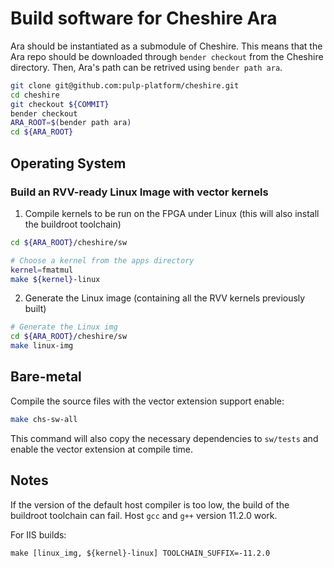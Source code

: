 # Build software for Cheshire Ara

Ara should be instantiated as a submodule of Cheshire. This means that the Ara repo should be downloaded through `bender checkout` from the Cheshire directory. Then, Ara's path can be retrived using `bender path ara`.

```bash
git clone git@github.com:pulp-platform/cheshire.git
cd cheshire
git checkout ${COMMIT}
bender checkout
ARA_ROOT=$(bender path ara)
cd ${ARA_ROOT}
```
## Operating System

### Build an RVV-ready Linux Image with vector kernels

1) Compile kernels to be run on the FPGA under Linux (this will also install the buildroot toolchain)

```bash
cd ${ARA_ROOT}/cheshire/sw

# Choose a kernel from the apps directory
kernel=fmatmul
make ${kernel}-linux
```

2) Generate the Linux image (containing all the RVV kernels previously built)

```bash
# Generate the Linux img
cd ${ARA_ROOT}/cheshire/sw
make linux-img
```

## Bare-metal

Compile the source files with the vector extension support enable:

```bash
make chs-sw-all
```

This command will also copy the necessary dependencies to `sw/tests` and enable the vector extension at compile time.

## Notes

If the version of the default host compiler is too low, the build of the buildroot toolchain can fail.
Host `gcc` and `g++` version 11.2.0 work.

For IIS builds:
```
make [linux_img, ${kernel}-linux] TOOLCHAIN_SUFFIX=-11.2.0
```
